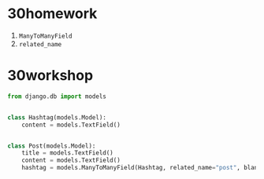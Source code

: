 # 30homework

1. `ManyToManyField`
2. `related_name`



# 30workshop

```python
from django.db import models


class Hashtag(models.Model):
    content = models.TextField()


class Post(models.Model):
    title = models.TextField()
    content = models.TextField()
    hashtag = models.ManyToManyField(Hashtag, related_name="post", blank=True)
```

